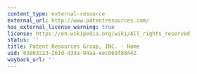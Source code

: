```yaml
---
content_type: external-resource
external_url: http://www.patentresources.com/
has_external_license_warning: true
license: https://en.wikipedia.org/wiki/All_rights_reserved
status: ''
title: Patent Resources Group, INC. - Home
uid: 83803223-261d-433a-94aa-eec069f88442
wayback_url: ''
---
```

